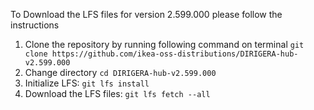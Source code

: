 To Download the LFS files for version 2.599.000 please follow the instructions

1. Clone the repository by running following command on terminal `git clone https://github.com/ikea-oss-distributions/DIRIGERA-hub-v2.599.000`
2. Change directory `cd DIRIGERA-hub-v2.599.000`
3. Initialize LFS: `git lfs install`
4. Download the LFS files: `git lfs fetch --all`
